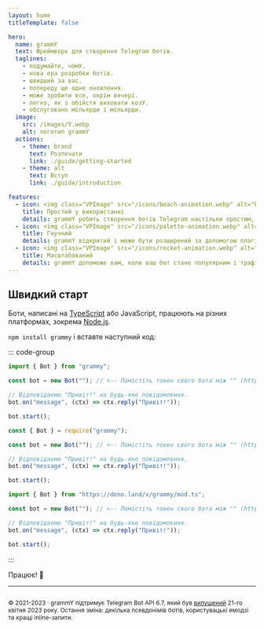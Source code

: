 ```yaml
---
layout: home
titleTemplate: false

hero:
  name: grammY
  text: Фреймворк для створення Telegram ботів.
  taglines: 
    - подумайте, чомУ.
    - нова ера розробки ботів.
    - швидший за вас.
    - попереду ще одне оновлення.
    - може зробити все, окрім вечері.
    - легко, як з обійстя виховати козУ.
    - обслуговано мільярди і мільярди.
  image:
    src: /images/Y.webp
    alt: логотип grammY
  actions:
    - theme: brand
      text: Розпочати
      link: ./guide/getting-started
    - theme: alt
      text: Вступ
      link: ./guide/introduction

features:
  - icon: <img class="VPImage" src="/icons/beach-animation.webp" alt="beach animation" width="32" height="32">
    title: Простий у використанні
    details: grammY робить створення ботів Telegram настільки простим, що ви вже знаєте, як це зробити.
  - icon: <img class="VPImage" src="/icons/palette-animation.webp" alt="palette animation" width="32" height="32">
    title: Гнучкий
    details: grammY відкритий і може бути розширений за допомогою плагінів, щоб точно відповідати вашим потребам.
  - icon: <img class="VPImage" src="/icons/rocket-animation.webp" alt="rocket animation" width="32" height="32">
    title: Масштабований
    details: grammY допоможе вам, коли ваш бот стане популярним і трафік зросте.
---
```


<HomeContent>

## Швидкий старт

Боти, написані на [TypeScript](https://www.typescriptlang.org) або JavaScript, працюють на різних платформах, зокрема [Node.js](https://nodejs.org).

`npm install grammy` і вставте наступний код:

::: code-group

```ts [TypeScript]
import { Bot } from "grammy";

const bot = new Bot(""); // <-- Помістіть токен свого бота між "" (https://t.me/BotFather)

// Відповідаємо "Привіт!" на будь-яке повідомлення.
bot.on("message", (ctx) => ctx.reply("Привіт!"));

bot.start();
```

```js [JavaScript]
const { Bot } = require("grammy");

const bot = new Bot(""); // <-- Помістіть токен свого бота між "" (https://t.me/BotFather)

// Відповідаємо "Привіт!" на будь-яке повідомлення.
bot.on("message", (ctx) => ctx.reply("Привіт!"));

bot.start();
```

```ts [Deno]
import { Bot } from "https://deno.land/x/grammy/mod.ts";

const bot = new Bot(""); // <-- Помістіть токен свого бота між "" (https://t.me/BotFather)

// Відповідаємо "Привіт!" на будь-яке повідомлення.
bot.on("message", (ctx) => ctx.reply("Привіт!"));

bot.start();
```

:::

Працює! :tada:

---

<ClientOnly>
  <ThankYou :s="[
    'Дякуємо, ',
    '{name}',
    ', за внесок у grammY.',
    ', за створення grammY.']" />
</ClientOnly>

<div style="font-size: 0.75rem; display: flex; justify-content: center;">

© 2021-2023 &middot; grammY підтримує Telegram Bot API 6.7, який був [випущений](https://core.telegram.org/bots/api#april-21-2023) 21-го квітня 2023 року.
Остання зміна: декілька псевдонімів ботів, користувацькі емодзі та кращі inline-запити.

</div>

</HomeContent>
